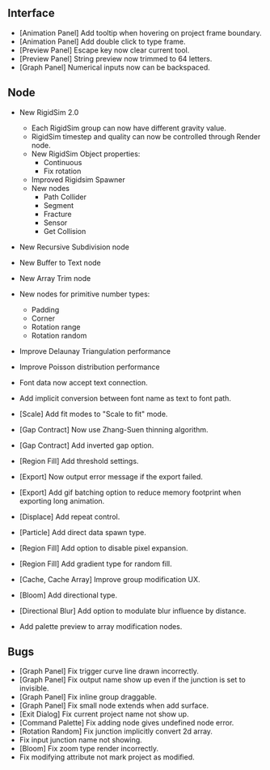 ## Interface
- [Animation Panel] Add tooltip when hovering on project frame boundary.
- [Animation Panel] Add double click to type frame.
- [Preview Panel] Escape key now clear current tool.
- [Preview Panel] String preview now trimmed to 64 letters.
- [Graph Panel] Numerical inputs now can be backspaced.

## Node
- New RigidSim 2.0
  - Each RigidSim group can now have different gravity value.
  - RigidSim timestep and quality can now be controlled through Render node.
  - New RigidSim Object properties:
    - Continuous
    - Fix rotation
  - Improved Rigidsim Spawner
  - New nodes
    - Path Collider
    - Segment
    - Fracture
    - Sensor
    - Get Collision
- New Recursive Subdivision node
- New Buffer to Text node
- New Array Trim node
- New nodes for primitive number types:
  - Padding
  - Corner
  - Rotation range
  - Rotation random
- Improve Delaunay Triangulation performance
- Improve Poisson distribution performance
- Font data now accept text connection.
- Add implicit conversion between font name as text to font path.



- [Scale] Add fit modes to "Scale to fit" mode.
- [Gap Contract] Now use Zhang-Suen thinning algorithm.
- [Gap Contract] Add inverted gap option.
- [Region Fill] Add threshold settings.
- [Export] Now output error message if the export failed.
- [Export] Add gif batching option to reduce memory footprint when exporting long animation.
- [Displace] Add repeat control.
- [Particle] Add direct data spawn type.
- [Region Fill] Add option to disable pixel expansion.
- [Region Fill] Add gradient type for random fill.
- [Cache, Cache Array] Improve group modification UX.
- [Bloom] Add directional type.
- [Directional Blur] Add option to modulate blur influence by distance. 
- Add palette preview to array modification nodes.

## Bugs
- [Graph Panel] Fix trigger curve line drawn incorrectly.
- [Graph Panel] Fix output name show up even if the junction is set to invisible.
- [Graph Panel] Fix inline group draggable.
- [Graph Panel] Fix small node extends when add surface.
- [Exit Dialog] Fix current project name not show up.
- [Command Palette] Fix adding node gives undefined node error.
- [Rotation Random] Fix junction implicitly convert 2d array.
- Fix input junction name not showing.
- [Bloom] Fix zoom type render incorrectly.
- Fix modifying attribute not mark project as modified.